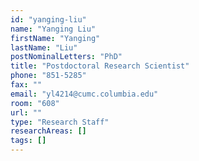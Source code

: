 ```yaml
---
id: "yanging-liu"
name: "Yanging Liu"
firstName: "Yanging"
lastName: "Liu"
postNominalLetters: "PhD"
title: "Postdoctoral Research Scientist"
phone: "851-5285"
fax: ""
email: "yl4214@cumc.columbia.edu"
room: "608"
url: ""
type: "Research Staff"
researchAreas: []
tags: []
---
```

